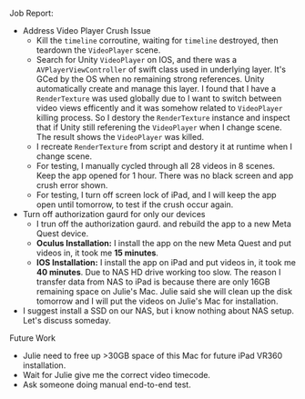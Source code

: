 Job Report:
- Address Video Player Crush Issue
  - Kill the `timeline` corroutine, waiting for `timeline` destroyed, then teardown the `VideoPlayer` scene.
  - Search for Unity `VideoPlayer` on IOS, and there was a `AVPlayerViewController` of swift class used in underlying layer. It's GCed by the OS when no remaining strong references. Unity automatically create and manage this layer. I found that I have a `RenderTexture` was used globally due to I want to switch between video views efficently and it was somehow related to `VideoPlayer` killing process. So I destory the `RenderTexture` instance and inspect that if Unity still referening the `VideoPlayer` when I change scene. The result shows the `VideoPlayer` was killed.
  - I recreate `RenderTexture` from script and destory it at runtime when I change scene.
  - For testing, I manually cycled through all 28 videos in 8 scenes. Keep the app opened for 1 hour. There was no black screen and app crush error shown.
  - For testing, I turn off screen lock of iPad, and I will keep the app open until tomorrow, to test if the crush occur again.
- Turn off authorization gaurd for only our devices
  - I trun off the authorization gaurd. and rebuild the app to a new Meta Quest device. 
  - **Oculus Installation:** I install the app on the new Meta Quest and put videos in, it took me **15 minutes**.
  - **IOS Installation:** I install the app on iPad and put videos in, it took me **40 minutes**. Due to NAS HD drive working too slow. The reason I transfer data from NAS to iPad is because there are only 16GB remaining space on Julie's Mac. Julie said she will clean up the disk tomorrow and I will put the videos on Julie's Mac for installation.
- I suggest install a SSD on our NAS, but i know nothing about NAS setup. Let's discuss someday.

Future Work
- Julie need to free up >30GB space of this Mac for future iPad VR360 installation.
- Wait for Julie give me the correct video timecode.
- Ask someone doing manual end-to-end test.